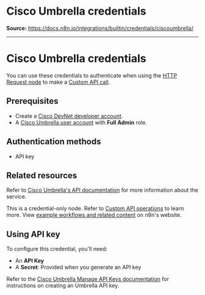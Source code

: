 # Cisco Umbrella credentials

**Source:** https://docs.n8n.io/integrations/builtin/credentials/ciscoumbrella/

---

# Cisco Umbrella credentials

You can use these credentials to authenticate when using the [HTTP Request node](../../core-nodes/n8n-nodes-base.httprequest/) to make a [Custom API call](../../../custom-operations/).

## Prerequisites

- Create a [Cisco DevNet developer account](https://developer.cisco.com).
- A [Cisco Umbrella user account](https://umbrella.cisco.com/) with **Full Admin** role.

## Authentication methods

- API key

## Related resources

Refer to [Cisco Umbrella's API documentation](https://developer.cisco.com/docs/cloud-security/) for more information about the service.

This is a credential-only node. Refer to [Custom API operations](../../../custom-operations/) to learn more. View [example workflows and related content](https://n8n.io/integrations/cisco-umbrella/) on n8n's website.

## Using API key

To configure this credential, you'll need:

- An **API Key**
- A **Secret**: Provided when you generate an API key

Refer to the [Cisco Umbrella Manage API Keys documentation](https://developer.cisco.com/docs/cloud-security/authentication/#manage-api-keys) for instructions on creating an Umbrella API key.
